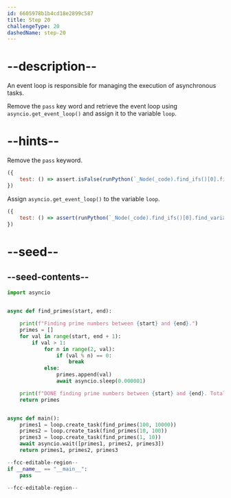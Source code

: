 ```yaml
---
id: 6605978b1b4cd18e2899c587
title: Step 20
challengeType: 20
dashedName: step-20
---
```


# --description--

An event loop is responsible for managing the execution of asynchronous tasks. 

Remove the `pass` key word and retrieve the event loop using `asyncio.get_event_loop()` and assign it to the variable `loop`.

# --hints--

Remove the `pass` keyword.

```js
({
    test: () => assert.isFalse(runPython(`_Node(_code).find_ifs()[0].find_body().has_pass()`))
})
```

Assign `asyncio.get_event_loop()` to the variable `loop`.

```js
({
    test: () => assert(runPython(`_Node(_code).find_ifs()[0].find_variable("loop").is_equivalent("loop = asyncio.get_event_loop()")`))
})
```

# --seed--

## --seed-contents--

```py
import asyncio


async def find_primes(start, end):

    print(f"Finding prime numbers between {start} and {end}.")
    primes = []
    for val in range(start, end + 1):
        if val > 1:
            for n in range(2, val):
                if (val % n) == 0:
                    break
            else:
                primes.append(val)
                await asyncio.sleep(0.000001)

    print(f"DONE finding prime numbers between {start} and {end}. Total: {len(primes)}")
    return primes


async def main():
    primes1 = loop.create_task(find_primes(100, 10000))
    primes2 = loop.create_task(find_primes(10, 100))
    primes3 = loop.create_task(find_primes(1, 10))
    await asyncio.wait([primes1, primes2, primes3])
    return primes1, primes2, primes3

--fcc-editable-region--
if __name__ == "__main__":
    pass

--fcc-editable-region--
